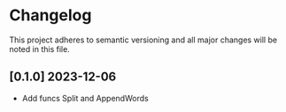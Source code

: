 # Changelog

This project adheres to semantic versioning and all major changes will
be noted in this file.

## [0.1.0] 2023-12-06

- Add funcs Split and AppendWords
